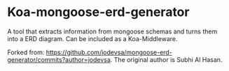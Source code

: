 Koa-mongoose-erd-generator
===============================

A tool that extracts  information from mongoose schemas and turns them into a ERD diagram. Can be included as a Koa-Middleware.

Forked from: https://github.com/jodevsa/mongoose-erd-generator/commits?author=jodevsa. The original author is Subhi Al Hasan.

